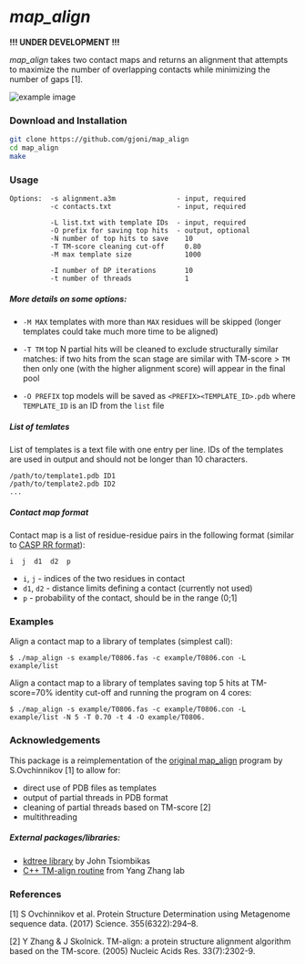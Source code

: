 # _map_align_

**!!! UNDER DEVELOPMENT !!!**

_map_align_ takes two contact maps and returns an alignment that attempts to maximize the number of overlapping contacts while minimizing the number of gaps [1].


![example image](https://raw.githubusercontent.com/sokrypton/map_align/master/map_align_fig.png)

### Download and Installation
```sh
git clone https://github.com/gjoni/map_align
cd map_align
make
```

### Usage

```
Options:  -s alignment.a3m               - input, required
          -c contacts.txt                - input, required

          -L list.txt with template IDs  - input, required
          -O prefix for saving top hits  - output, optional
          -N number of top hits to save    10
          -T TM-score cleaning cut-off     0.80
          -M max template size             1000

          -I number of DP iterations       10
          -t number of threads             1

```

##### More details on some options:

* `-M MAX` templates with more than `MAX` residues will be skipped 
 (longer templates could take much more time to be aligned)

* `-T TM` top N partial hits will be cleaned to exclude structurally similar matches: 
 if two hits from the scan stage are similar with TM-score > `TM` then only one 
 (with the higher alignment score) will appear in the final pool

* `-O PREFIX` top models will be saved as `<PREFIX><TEMPLATE_ID>.pdb` where `TEMPLATE_ID` is an ID from the `list` file

##### List of temlates

List of templates is a text file with one entry per line. IDs of the templates are used in output and should not be longer than 10 characters.

```
/path/to/template1.pdb ID1
/path/to/template2.pdb ID2
...
```

##### Contact map format

Contact map is a list of residue-residue pairs in the following format (similar to [CASP RR format](http://www.predictioncenter.org/casp12/index.cgi?page=format#RR)):

```
i  j  d1  d2  p
```

* `i`, `j` - indices of the two residues in contact
* `d1`, `d2` - distance limits defining a contact (currently not used)
* `p` - probability of the contact, should be in the range (0;1]

### Examples

Align a contact map to a library of templates (simplest call):
```
$ ./map_align -s example/T0806.fas -c example/T0806.con -L example/list
```

Align a contact map to a library of templates saving top 5 hits at TM-score=70% identity cut-off and running the program on 4 cores:
```
$ ./map_align -s example/T0806.fas -c example/T0806.con -L example/list -N 5 -T 0.70 -t 4 -O example/T0806.
```


### Acknowledgements

This package is a reimplementation of the [original map_align](https://github.com/sokrypton/map_align) program by S.Ovchinnikov [1] to allow for:
 - direct use of PDB files as templates
 - output of partial threads in PDB format
 - cleaning of partial threads based on TM-score [2]
 - multithreading

##### External packages/libraries:
 - [kdtree library](https://github.com/jtsiomb/kdtree) by John Tsiombikas
 - [C++ TM-align routine](https://zhanglab.ccmb.med.umich.edu/TM-align) from Yang Zhang lab

### References

[1] S Ovchinnikov et al. Protein Structure Determination using Metagenome sequence data. (2017) Science. 355(6322):294–8.

[2] Y Zhang & J Skolnick. TM-align: a protein structure alignment algorithm based on the TM-score. (2005) Nucleic Acids Res. 33(7):2302-9.

